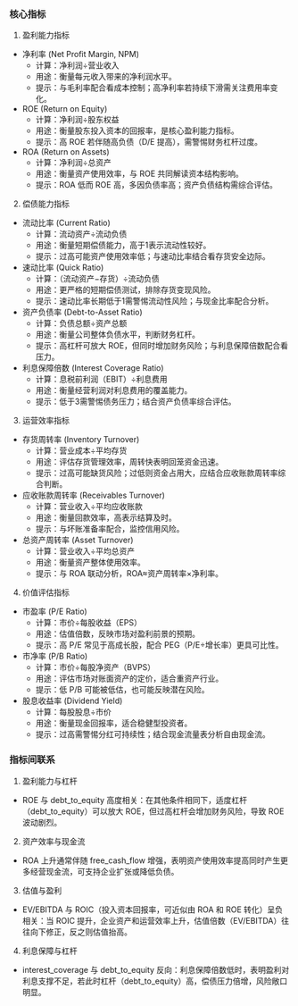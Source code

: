 ### 核心指标
1. 盈利能力指标
- 净利率 (Net Profit Margin, NPM)
  - 计算：净利润÷营业收入
  - 用途：衡量每元收入带来的净利润水平。
  - 提示：与毛利率配合看成本控制；高净利率若持续下滑需关注费用率变化。
- ROE (Return on Equity)
  - 计算：净利润÷股东权益
  - 用途：衡量股东投入资本的回报率，是核心盈利能力指标。
  - 提示：高 ROE 若伴随高负债（D/E 提高），需警惕财务杠杆过度。
- ROA (Return on Assets)
  - 计算：净利润÷总资产
  - 用途：衡量资产使用效率，与 ROE 共同解读资本结构影响。
  - 提示：ROA 低而 ROE 高，多因负债率高；资产负债结构需综合评估。
2. 偿债能力指标
- 流动比率 (Current Ratio)
  - 计算：流动资产÷流动负债
  - 用途：衡量短期偿债能力，高于1表示流动性较好。
  - 提示：过高可能资产使用效率低；与速动比率结合看存货安全边际。
- 速动比率 (Quick Ratio)
  - 计算：（流动资产−存货）÷流动负债
  - 用途：更严格的短期偿债测试，排除存货变现风险。
  - 提示：速动比率长期低于1需警惕流动性风险；与现金比率配合分析。
- 资产负债率 (Debt-to-Asset Ratio)
  - 计算：负债总额÷资产总额
  - 用途：衡量公司整体负债水平，判断财务杠杆。
  - 提示：高杠杆可放大 ROE，但同时增加财务风险；与利息保障倍数配合看压力。
- 利息保障倍数 (Interest Coverage Ratio)
  - 计算：息税前利润（EBIT）÷利息费用
  - 用途：衡量经营利润对利息费用的覆盖能力。
  - 提示：低于3需警惕债务压力；结合资产负债率综合评估。
3. 运营效率指标
- 存货周转率 (Inventory Turnover)
  - 计算：营业成本÷平均存货
  - 用途：评估存货管理效率，周转快表明回笼资金迅速。
  - 提示：过高可能缺货风险；过低则资金占用大，应结合应收账款周转率综合判断。
- 应收账款周转率 (Receivables Turnover)
  - 计算：营业收入÷平均应收账款
  - 用途：衡量回款效率，高表示结算及时。
  - 提示：与坏账准备率配合，监控信用风险。
- 总资产周转率 (Asset Turnover)
  - 计算：营业收入÷平均总资产
  - 用途：衡量资产整体使用效率。
  - 提示：与 ROA 联动分析，ROA≈资产周转率×净利率。
4. 价值评估指标
- 市盈率 (P/E Ratio)
  - 计算：市价÷每股收益（EPS）
  - 用途：估值倍数，反映市场对盈利前景的预期。
  - 提示：高 P/E 常见于高成长股，配合 PEG（P/E÷增长率）更具可比性。
- 市净率 (P/B Ratio)
  - 计算：市价÷每股净资产（BVPS）
  - 用途：评估市场对账面资产的定价，适合重资产行业。
  - 提示：低 P/B 可能被低估，也可能反映潜在风险。
- 股息收益率 (Dividend Yield)
  - 计算：每股股息÷市价
  - 用途：衡量现金回报率，适合稳健型投资者。
  - 提示：过高需警惕分红可持续性；结合现金流量表分析自由现金流。

### 指标间联系
1. 盈利能力与杠杆
- ROE 与 debt_to_equity 高度相关：在其他条件相同下，适度杠杆（debt_to_equity）可以放大 ROE，但过高杠杆会增加财务风险，导致 ROE 波动剧烈。
2. 资产效率与现金流
- ROA 上升通常伴随 free_cash_flow 增强，表明资产使用效率提高同时产生更多经营现金流，可支持企业扩张或降低负债。
3. 估值与盈利
- EV/EBITDA 与 ROIC（投入资本回报率，可近似由 ROA 和 ROE 转化）呈负相关：当 ROIC 提升，企业资产和运营效率上升，估值倍数（EV/EBITDA）往往向下修正，反之则估值抬高。
4. 利息保障与杠杆
- interest_coverage 与 debt_to_equity 反向：利息保障倍数低时，表明盈利对利息支撑不足，若此时杠杆（debt_to_equity）高，偿债压力倍增，风险敞口明显。